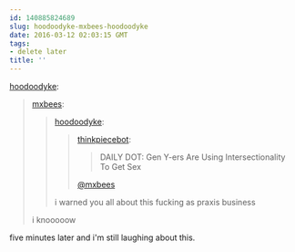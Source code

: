 ```yaml
---
id: 140885824689
slug: hoodoodyke-mxbees-hoodoodyke
date: 2016-03-12 02:03:15 GMT
tags:
- delete later
title: ''
---
```

<p><a class="tumblr_blog" href="http://hoodoodyke.tumblr.com/post/140885689199">hoodoodyke</a>:</p>
<blockquote>
<p><a class="tumblr_blog" href="http://mxbees.tumblr.com/post/140885653034">mxbees</a>:</p>
<blockquote>
<p><a class="tumblr_blog" href="http://hoodoodyke.tumblr.com/post/140883031854">hoodoodyke</a>:</p>
<blockquote>
<p><a class="tumblr_blog" href="http://thinkpiecebot.tumblr.com/post/140881180220">thinkpiecebot</a>:</p>
<blockquote>
<p>DAILY DOT: Gen Y-ers Are Using Intersectionality To Get Sex</p>
</blockquote>
<p><a class="tumblelog" href="https://tmblr.co/mQ1cxfcq2fduTOMS6HL6Uvw">@mxbees</a></p>
</blockquote>
<p>i warned you all about this fucking as praxis business</p>
</blockquote>
<p>i knooooow</p>
</blockquote>

five minutes later and i'm still laughing about this.